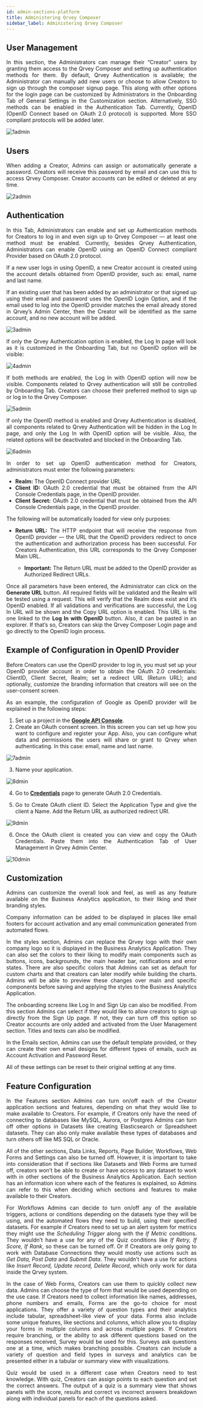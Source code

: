 ```yaml
---
id: admin-sections-platform
title: Administering Qrvey Composer
sidebar_label: Administering Qrvey Composer
---
```


<div style="text-align: justify">

##  User Management

In this section, the Administrators can manage their “Creator” users by granting them access to the Qrvey Composer and setting up authentication methods for them. By default, Qrvey Authentication is available; the Administrator can manually add new users or choose to allow Creators to sign up through the composer signup page. This along with other options for the login page can be customized by Administrators in the Onboarding Tab of General Settings in the Customization section. 
Alternatively, SSO methods can be enabled in the Authentication Tab. Currently, OpenID (OpenID Connect based on OAuth 2.0 protocol) is supported. More SSO compliant protocols will be added later. 

![1admin](https://s3.amazonaws.com/cdn.qrvey.com/documentation_assets/admin/Administering+Qrvey+Composer/user_management.png#thumbnail-80)


## Users
When adding a Creator, Admins can assign or automatically generate a password. Creators will receive this password by email and can use this to access Qrvey Composer. Creator accounts can be edited or deleted at any time.

![2admin](https://s3.amazonaws.com/cdn.qrvey.com/documentation_assets/admin/Administering+Qrvey+Composer/new_user.png#thumbnail-80)


## Authentication
In this Tab, Administrators can enable and set up Authentication methods for Creators to log in and even sign up to Qrvey Composer — at least one method must be enabled. Currently, besides Qrvey Authentication, Administrators can enable OpenID using an OpenID Connect compliant Provider based on OAuth 2.0 protocol. 

If a new user logs in using OpenID, a new Creator account is created using the account details obtained from OpenID provider, such as: email, name and last name. 

If an existing user that has been added by an administrator or that signed up using their email and password uses the OpenID Login Option, and if the email used to log into the OpenID provider matches the email already stored in Qrvey’s Admin Center, then the Creator will be identified as the same account, and no new account will be added.

![3admin](https://s3.amazonaws.com/cdn.qrvey.com/documentation_assets/admin/Administering+Qrvey+Composer/um.png#thumbnail-80)

If only the Qrvey Authentication option is enabled, the Log In page will look as it is customized in the Onboarding Tab, but no OpenID option will be visible: 


![4admin](https://s3.amazonaws.com/cdn.qrvey.com/documentation_assets/admin/Administering+Qrvey+Composer/custom.png#thumbnail-80)


If both methods are enabled, the Log In with OpenID option will now be visible. Components related to Qrvey authentication will still be controlled by Onboarding Tab. Creators can choose their preferred method to sign up or log in to the Qrvey Composer.

![5admin](https://s3.amazonaws.com/cdn.qrvey.com/documentation_assets/admin/Administering+Qrvey+Composer/custom2.png#thumbnail-80)

If only the OpenID method is enabled and Qrvey Authentication is disabled, all components related to Qrvey Authentication will be hidden in the Log In page, and only the Log In with OpenID option will be visible. Also, the related options will be deactivated and blocked in the Onboarding Tab. 

![6admin](https://s3.amazonaws.com/cdn.qrvey.com/documentation_assets/admin/Administering+Qrvey+Composer/custom3.png#thumbnail-80)


In order to set up OpenID authentication method for Creators, administrators must enter the following parameters: 

* **Realm:** The OpenID Connect provider URL 
* **Client ID:** OAuth 2.0 credential that must be obtained from the API Console Credentials page, in the OpenID provider. 
* **Client Secret:** OAuth 2.0 credential that must be obtained from the API Console Credentials page, in the OpenID provider.

The following will be automatically loaded for view only purposes: 
* **Return URL:** The HTTP endpoint that will receive the response from OpenID provider — the URL that the OpenID providers redirect to once the authentication and authorization process has been successful. For Creators Authentication, this URL corresponds to the Qrvey Composer Main URL.
   
   * **Important:** The Return URL must be added to the OpenID provider as Authorized Redirect URLs. 

Once all parameters have been entered, the Administrator can click on the **Generate URL** button. All required fields will be validated and the Realm will be tested using a request. This will verify that the Realm does exist and it’s OpenID enabled. If all validations and verifications are successful, the Log In URL will be shown and the Copy URL option is enabled. This URL is the one linked to the **Log In with OpenID** button. Also, it can be pasted in an explorer. If that’s so, Creators can skip the Qrvey Composer Login page and go directly to the OpenID login process.


## Example of Configuration in OpenID Provider 
Before Creators can use the OpenID provider to log in, you must set up your OpenID provider account in order to obtain the OAuth 2.0 credentials: ClientID, Client Secret, Realm; set a redirect URL (Return URL); and optionally, customize the branding information that creators will see on the user-consent screen. 

As an example, the configuration of Google as OpenID provider will be explained in the following steps:
1. Set up a project in the <a href="https://console.developers.google.com/ "> <strong>
Google API Console</strong></a>.
2. Create an OAuth consent screen. In this screen you can set up how you want to configure and register your App. Also, you can configure what data and permissions the users will share or grant to Qrvey when authenticating. In this case: email, name and last name. 

![7admin](https://s3.amazonaws.com/cdn.qrvey.com/documentation_assets/admin/Administering+Qrvey+Composer/oauth.png#thumbnail-80)


3. Name your application.

![8dmin](https://s3.amazonaws.com/cdn.qrvey.com/documentation_assets/admin/Administering+Qrvey+Composer/oauth_name.png#thumbnail-80)

4. Go to <a href="https://console.developers.google.com/apis/credentials"> <strong>Credentials</strong></a> page to generate OAuth 2.0 Credentials. 

5. Go to Create OAuth client ID. Select the Application Type and give the client a Name. Add the Return URL as authorized redirect URI.

![9dmin](https://s3.amazonaws.com/cdn.qrvey.com/documentation_assets/admin/Administering+Qrvey+Composer/oauth_clientid.png#thumbnail-80)


6. Once the OAuth client is created you can view and copy the OAuth Credentials. Paste them into the Authentication Tab of User Management in Qrvey Admin Center. 

![10dmin](https://s3.amazonaws.com/cdn.qrvey.com/documentation_assets/admin/Administering+Qrvey+Composer/oauth_clientcreated.png#thumbnail-80)


## Customization

Admins can customize the overall look and feel, as well as any feature available on the Business Analytics application, to their liking and their branding styles. 

Company information can be added to be displayed in places like email footers for account activation and any email communication generated from automated flows. 

In the styles section, Admins can replace the Qrvey logo with their own company logo so it is displayed in the Business Analytics Application. They can also set the colors to their liking to modify main components such as buttons, icons, backgrounds, the main header bar, notifications and error states. There are also specific colors that Admins can set as default for custom charts and that creators can later modify while building the charts. Admins will be able to preview these changes over main and specific components before saving and applying the styles to the Business Analytics Application. 

The onboarding screens like Log In and Sign Up can also be modified. From this section Admins can select if they would like to allow creators to sign up directly from the Sign Up page. If not, they can turn off this option so Creator accounts are only added and activated from the User Management section. Titles and texts can also be modified. 

In the Emails section, Admins can use the default template provided, or they can create their own email designs for different types of emails, such as Account Activation and Password Reset. 

All of these settings can be reset to their original setting at any time.

## Feature Configuration

In the Features section Admins can turn on/off each of the Creator application sections and features, depending on what they would like to make available to Creators. For example, if Creators only have the need of connecting to databases like MySQL, Aurora, or Postgres Admins can turn off other options in Datasets like creating Elasticsearch or Spreadsheet datasets. They can also only make available these types of databases and turn others off like MS SQL or Oracle. 

All of the other sections, Data Links, Reports, Page Builder, Workflows, Web Forms and Settings can also be turned off. However, it is important to take into consideration that if sections like Datasets and Web Forms are turned off, creators won’t be able to create or have access to any dataset to work with in other sections of the Business Analytics Application. Each section has an information icon where each of the features is explained, so Admins can refer to this when deciding which sections and features to make available to their Creators. 

For Workflows Admins can decide to turn on/off any of the available triggers, actions or conditions depending on the datasets type they will be using, and the automated flows they need to build, using their specified datasets. For example if Creators need to set up an alert system for metrics they might use the _Scheduling Trigger_ along with the _If Metric_ conditions. They wouldn’t have a use for any of the Quiz conditions like _If Retry, If Score, If Rank_, so these can be turned off. Or if Creators are only going to work with Database Connections they would mostly use actions such as _Get Data, Post Data_ and _Submit Data_. They wouldn’t have a use for actions like _Insert Record, Update record, Delete Record_, which only work for data inside the Qrvey system. 

In the case of Web Forms, Creators can use them to quickly collect new data. Admins can choose the type of form that would be used depending on the use case. If Creators need to collect information like names, addresses, phone numbers and emails, Forms are the go-to choice for most applications. They offer a variety of question types and their analytics include tabular, spreadsheet-like view of your data.  Forms also include some unique features, like sections and columns, which allow you to display your forms in multiple columns and across multiple pages. If Creators require branching, or the ability to ask different questions based on the responses received, Survey would be used for this.  Surveys ask questions one at a time, which makes branching possible.  Creators can include a variety of question and field types in surveys and analytics can be presented either in a tabular or summary view with visualizations.

Quiz would be used in a different case when Creators need to test knowledge. With quiz, Creators can assign points to each question and set the correct answers. The output of a quiz is a summary view that shows panels with the score, results and correct vs incorrect answers breakdown along with individual panels for each of the questions asked. 
